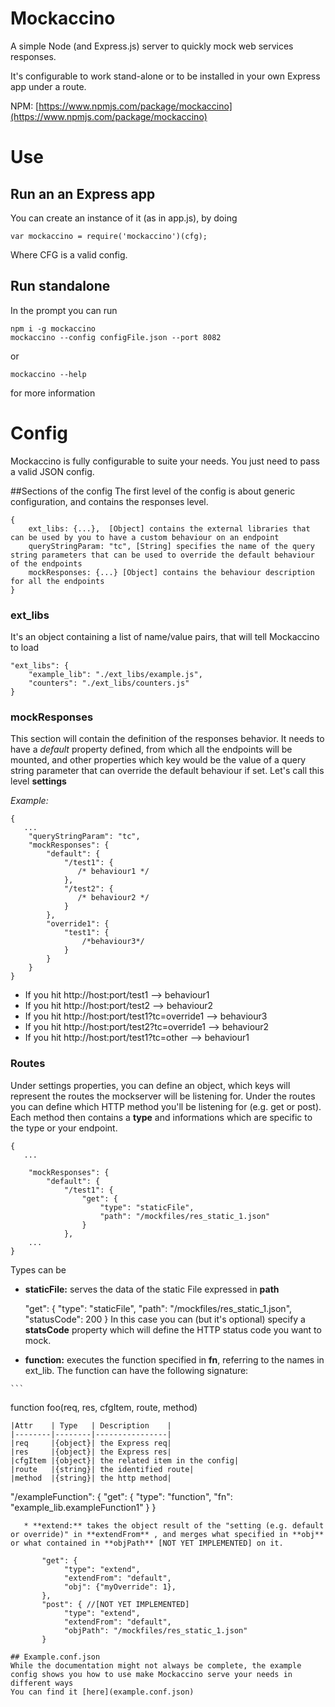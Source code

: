 Mockaccino
===========

A simple Node (and Express.js) server to quickly mock web services responses.

It's configurable to work stand-alone or to be installed in your own Express app under a route.

NPM: [https://www.npmjs.com/package/mockaccino](https://www.npmjs.com/package/mockaccino)

# Use
## Run an an Express app
You can create an instance of it (as in app.js), by doing
```
var mockaccino = require('mockaccino')(cfg);
```
Where CFG is a valid config.
## Run standalone
In the prompt you can run
```
npm i -g mockaccino
mockaccino --config configFile.json --port 8082
```
or

```
mockaccino --help
```
for more information
# Config
Mockaccino is fully configurable to suite your needs. You just need to pass a valid JSON config.

##Sections of the config
The first level of the config is about generic configuration, and contains the responses level.
```
{
    ext_libs: {...},  [Object] contains the external libraries that can be used by you to have a custom behaviour on an endpoint
    queryStringParam: "tc", [String] specifies the name of the query string parameters that can be used to override the default behaviour of the endpoints
    mockResponses: {...} [Object] contains the behaviour description for all the endpoints
}
```

### ext_libs
It's an object containing a list of name/value pairs, that will tell Mockaccino to load
```
"ext_libs": {
    "example_lib": "./ext_libs/example.js",
    "counters": "./ext_libs/counters.js"
}
```

### mockResponses
This section will contain the definition of the responses behavior.
It needs to have a *default* property defined, from which all the endpoints will be mounted, and other properties which key would be the value of a query string parameter that can override the default behaviour if set. Let's call this level **settings**

*Example:*
```
{
   ...
    "queryStringParam": "tc",
    "mockResponses": {
        "default": {
            "/test1": {
               /* behaviour1 */
            },
            "/test2": {
               /* behaviour2 */
            }
        },
        "override1": {
            "test1": {
                /*behaviour3*/
            }
        }
    }
}
```

   * If you hit http://host:port/test1              --> behaviour1
   * If you hit http://host:port/test2              --> behaviour2
   * If you hit http://host:port/test1?tc=override1 --> behaviour3
   * If you hit http://host:port/test2?tc=override1 --> behaviour2
   * If you hit http://host:port/test1?tc=other     --> behaviour1

### Routes
Under settings properties, you can define an object, which keys will represent the routes the mockserver will be listening for.
Under the routes you can define which HTTP method you'll be listening for (e.g. get or post).
Each method then contains a **type** and informations which are specific to the type or your endpoint.

```
{
   ...

    "mockResponses": {
        "default": {
            "/test1": {
                "get": {
                    "type": "staticFile",
                    "path": "/mockfiles/res_static_1.json"
                }
            },
    ...
}
```
Types can be
   * **staticFile:** serves the data of the static File expressed in **path**

        "get": {
            "type": "staticFile",
            "path": "/mockfiles/res_static_1.json",
            "statusCode": 200
        }
    In this case you can (but it's optional) specify a **statsCode** property which will define the HTTP status code you want to mock.

   * **function:** executes the function specified in **fn**, referring to the names in ext_lib. The function can have the following signature:

    ```
   function foo(req, res, cfgItem, route, method)
   ```
|Attr    | Type   | Description    |
|--------|--------|----------------|
|req     |{object}| the Express req|
|res     |{object}| the Express res|
|cfgItem |{object}| the related item in the config|
|route   |{string}| the identified route|
|method  |{string}| the http method|

```
"/exampleFunction": {
    "get": {
        "type": "function",
        "fn": "example_lib.exampleFunction1"
    }
}
```
   * **extend:** takes the object result of the "setting (e.g. default or override)" in **extendFrom** , and merges what specified in **obj** or what contained in **objPath** [NOT YET IMPLEMENTED] on it.

       "get": {
            "type": "extend",
            "extendFrom": "default",
            "obj": {"myOverride": 1},
       },
       "post": { //[NOT YET IMPLEMENTED]
            "type": "extend",
            "extendFrom": "default",
            "objPath": "/mockfiles/res_static_1.json"
       }

## Example.conf.json
While the documentation might not always be complete, the example config shows you how to use make Mockaccino serve your needs in different ways
You can find it [here](example.conf.json)


